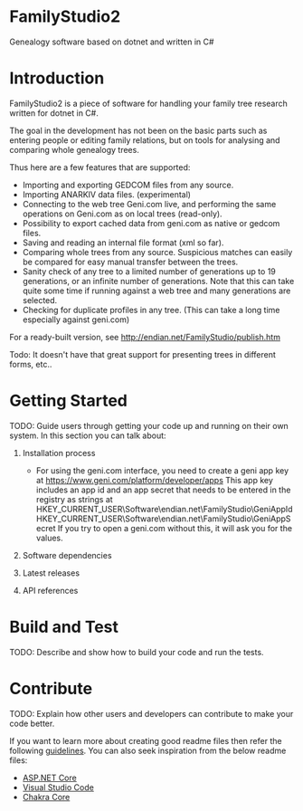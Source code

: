 # FamilyStudio2
Genealogy software based on dotnet and written in C#

# Introduction
FamilyStudio2 is a piece of software for handling your family tree research written for dotnet in C#.

The goal in the development has not been on the basic parts such as entering people or 
editing family relations, but on tools for analysing and comparing whole genealogy trees.

Thus here are a few features that are supported:
- Importing and exporting GEDCOM files from any source.
- Importing ANARKIV data files. (experimental)
- Connecting to the web tree Geni.com live, and performing the same operations on Geni.com as on local trees (read-only).
- Possibility to export cached data from geni.com as native or gedcom files.
- Saving and reading an internal file format (xml so far).
- Comparing whole trees from any source. Suspicious matches can easily be compared for easy manual transfer between the trees.
- Sanity check of any tree to a limited number of generations up to 19 generations, or an infinite number of generations. 
  Note that this can take quite some time if running against a web tree and many generations are selected.
- Checking for duplicate profiles in any tree. (This can take a long time especially against geni.com)

For a ready-built version, see http://endian.net/FamilyStudio/publish.htm

Todo: It doesn't have that great support for presenting trees in different forms, etc..

# Getting Started
TODO: Guide users through getting your code up and running on their own system. In this section you can talk about:
1.	Installation process

    - For using the geni.com interface, you need to create a geni app key at https://www.geni.com/platform/developer/apps
      This app key  includes an app id and an app secret that needs to be entered in the registry as strings at 
            HKEY_CURRENT_USER\\Software\\endian.net\\FamilyStudio\\GeniAppId
            HKEY_CURRENT_USER\\Software\\endian.net\\FamilyStudio\\GeniAppSecret
      If you try to open a geni.com without this, it will ask you for the values. 

2.	Software dependencies
3.	Latest releases
4.	API references

# Build and Test
TODO: Describe and show how to build your code and run the tests. 

# Contribute
TODO: Explain how other users and developers can contribute to make your code better. 

If you want to learn more about creating good readme files then refer the following [guidelines](https://www.visualstudio.com/en-us/docs/git/create-a-readme). You can also seek inspiration from the below readme files:
- [ASP.NET Core](https://github.com/aspnet/Home)
- [Visual Studio Code](https://github.com/Microsoft/vscode)
- [Chakra Core](https://github.com/Microsoft/ChakraCore)
